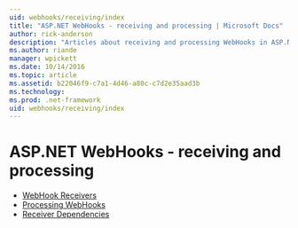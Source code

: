 ```yaml
---
uid: webhooks/receiving/index
title: "ASP.NET WebHooks - receiving and processing | Microsoft Docs"
author: rick-anderson
description: "Articles about receiving and processing WebHooks in ASP.NET"
ms.author: riande
manager: wpickett
ms.date: 10/14/2016
ms.topic: article
ms.assetid: b22046f9-c7a1-4d46-a80c-c7d2e35aad3b
ms.technology: 
ms.prod: .net-framework
uid: webhooks/receiving/index
---
```

# ASP.NET WebHooks - receiving and processing

* [WebHook Receivers](receivers.md)
* [Processing WebHooks](handlers.md)
* [Receiver Dependencies](dependencies.md)
